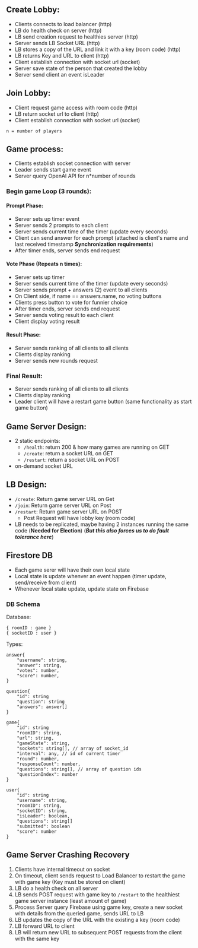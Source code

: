## Create Lobby:

- Clients connects to load balancer (http)
- LB do health check on server (http)
- LB send creation request to healthies server (http)
- Server sends LB Socket URL (http)
- LB stores a copy of the URL and link it with a key (room code) (http)
- LB returns Key and URL to client (http)
- Client establish connection with socket url (socket)
- Server save state of the person that created the lobby
- Server send client an event isLeader

## Join Lobby:

- Client request game access with room code (http)
- LB return socket url to client (http)
- Client establish connection with socket url (socket)

`n = number of players`

## Game process:

- Clients establish socket connection with server
- Leader sends start game event
- Server query OpenAI API for n\*number of rounds

### Begin game Loop (3 rounds):

#### Prompt Phase:

- Server sets up timer event
- Server sends 2 prompts to each client
- Server sends current time of the timer (update every seconds)
- Client can send answer for each prompt (attached is client's name and last received timestamp **Synchronization requirements**)
- After timer ends, server sends end request

#### Vote Phase (Repeats n times):

- Server sets up timer
- Server sends current time of the timer (update every seconds)
- Server sends prompt + answers (2) event to all clients
- On Client side, if name == answers.name, no voting buttons
- Clients press button to vote for funnier choice
- After timer ends, server sends end request
- Server sends voting result to each client
- Client display voting result

#### Result Phase:

- Server sends ranking of all clients to all clients
- Clients display ranking
- Server sends new rounds request

### Final Result:

- Server sends ranking of all clients to all clients
- Clients display ranking
- Leader client will have a restart game button (same functionality as start game button)

## Game Server Design:

- 2 static endpoints:
  - `/health`: return 200 & how many games are running on GET
  - `/create`: return a socket URL on GET
  - `/restart`: return a socket URL on POST
- on-demand socket URL

## LB Design:

- `/create`: Return game server URL on Get
- `/join`: Return game server URL on Post
- `/restart`: Return game server URL on POST
  - Post Request will have lobby key (room code)
- LB needs to be replicated, maybe having 2 instances running the same code (**Needed for Election**) (**_But this also forces us to do fault tolerance here_**)

## Firestore DB

- Each game serer will have their own local state
- Local state is update whenver an event happen (timer update, send/receive from client)
- Whenever local state update, update state on Firebase

### DB Schema

Database:

```TS
{ roomID : game }
{ socketID : user }
```

Types:

```TS
answer{
	"username": string,
	"answer": string,
	"votes": number,
	"score": number,
}

question{
	"id": string
	"question": string
	"answers": answer[]
}

game{
	"id": string
    "roomID": string,
    "url": string,
	"gameState": string,
    "sockets": string[], // array of socket_id
    "interval": any, // id of current timer
	"round": number,
    "responseCount": number,
    "questions": string[], // array of question ids
    "questionIndex": number
}

user{
	"id": string
	"username": string,
	"roomID": string,
	"socketID": string,
	"isLeader": boolean,
	"questions": string[]
	"submitted": boolean
	"score": number
}
```

## Game Server Crashing Recovery

1. Clients have internal timeout on socket
2. On timeout, client sends request to Load Balancer to restart the game with game key (Key must be stored on client)
3. LB do a health check on all server
4. LB sends POST request with game key to `/restart` to the healthiest game server instance (least amount of game)
5. Process Server query Firebase using game key, create a new socket with details from the queried game, sends URL to LB
6. LB updates the copy of the URL with the existing a key (room code)
7. LB forward URL to client
8. LB will return new URL to subsequent POST requests from the client with the same key

